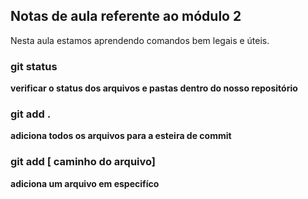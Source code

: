 ## Notas de aula referente ao módulo 2

Nesta aula estamos aprendendo comandos bem legais e úteis.

### git status
 **verificar o status dos arquivos e pastas dentro do nosso repositório**

### git add .
 **adiciona todos os arquivos para a esteira de commit**

### git add [ caminho do arquivo]
 **adiciona um arquivo em especifíco**
